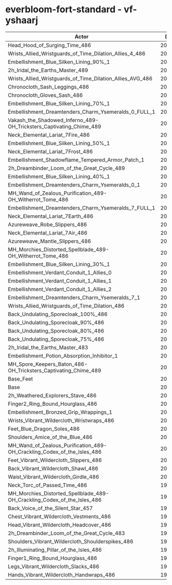# everbloom-fort-standard - vf-yshaarj
| Actor | DPS | Increase |
|---|:---:|:---:|
|Head_Hood_of_Surging_Time_486|204495|2.04%|
|Wrists_Allied_Wristguards_of_Time_Dilation_Allies_4_486|203684|1.64%|
|Embellishment_Blue_Silken_Lining_90%_1|203622|1.61%|
|2h_Iridal_the_Earths_Master_489|203302|1.45%|
|Wrists_Allied_Wristguards_of_Time_Dilation_Allies_AVG_486|203207|1.40%|
|Chronocloth_Sash_Leggings_486|203002|1.30%|
|Chronocloth_Gloves_Sash_486|202909|1.25%|
|Embellishment_Blue_Silken_Lining_70%_1|202905|1.25%|
|Embellishment_Dreamtenders_Charm_Ysemeralds_0_FULL_1|202365|0.98%|
|Vakash_the_Shadowed_Inferno_489-OH_Tricksters_Captivating_Chime_489|202260|0.93%|
|Neck_Elemental_Lariat_7Fire_486|202135|0.87%|
|Embellishment_Blue_Silken_Lining_50%_1|202122|0.86%|
|Neck_Elemental_Lariat_7Frost_486|202088|0.84%|
|Embellishment_Shadowflame_Tempered_Armor_Patch_1|202035|0.82%|
|2h_Dreambinder_Loom_of_the_Great_Cycle_489|201864|0.73%|
|Embellishment_Blue_Silken_Lining_40%_1|201838|0.72%|
|Embellishment_Dreamtenders_Charm_Ysemeralds_0_1|201756|0.68%|
|MH_Wand_of_Zealous_Purification_489-OH_Witherrot_Tome_486|201752|0.68%|
|Embellishment_Dreamtenders_Charm_Ysemeralds_7_FULL_1|201742|0.67%|
|Neck_Elemental_Lariat_7Earth_486|201728|0.66%|
|Azureweave_Robe_Slippers_486|201717|0.66%|
|Neck_Elemental_Lariat_7Air_486|201663|0.63%|
|Azureweave_Mantle_Slippers_486|201481|0.54%|
|MH_Morchies_Distorted_Spellblade_489-OH_Witherrot_Tome_486|201449|0.52%|
|Embellishment_Blue_Silken_Lining_30%_1|201441|0.52%|
|Embellishment_Verdant_Conduit_1_Allies_0|201403|0.50%|
|Embellishment_Verdant_Conduit_1_Allies_1|201362|0.48%|
|Embellishment_Verdant_Conduit_1_Allies_2|201299|0.45%|
|Embellishment_Dreamtenders_Charm_Ysemeralds_7_1|201279|0.44%|
|Wrists_Allied_Wristguards_of_Time_Dilation_486|201192|0.40%|
|Back_Undulating_Sporecloak_100%_486|201066|0.33%|
|Back_Undulating_Sporecloak_90%_486|201048|0.32%|
|Back_Undulating_Sporecloak_80%_486|201007|0.30%|
|Back_Undulating_Sporecloak_75%_486|200920|0.26%|
|2h_Iridal_the_Earths_Master_483|200853|0.23%|
|Embellishment_Potion_Absorption_Inhibitor_1|200770|0.19%|
|MH_Spore_Keepers_Baton_486-OH_Tricksters_Captivating_Chime_489|200769|0.19%|
|Base_Feet|200682|0.14%|
|Base|200397|0.00%|
|2h_Weathered_Explorers_Stave_486|200387|0.00%|
|Finger2_Ring_Bound_Hourglass_486|200339|-0.03%|
|Embellishment_Bronzed_Grip_Wrappings_1|200335|-0.03%|
|Wrists_Vibrant_Wildercloth_Wristwraps_486|200253|-0.07%|
|Feet_Blue_Dragon_Soles_486|200181|-0.11%|
|Shoulders_Amice_of_the_Blue_486|200118|-0.14%|
|MH_Wand_of_Zealous_Purification_489-OH_Crackling_Codex_of_the_Isles_486|200090|-0.15%|
|Feet_Vibrant_Wildercloth_Slippers_486|200054|-0.17%|
|Back_Vibrant_Wildercloth_Shawl_486|200031|-0.18%|
|Waist_Vibrant_Wildercloth_Girdle_486|200014|-0.19%|
|Neck_Torc_of_Passed_Time_486|199862|-0.27%|
|MH_Morchies_Distorted_Spellblade_489-OH_Crackling_Codex_of_the_Isles_486|199852|-0.27%|
|Back_Voice_of_the_Silent_Star_457|199731|-0.33%|
|Chest_Vibrant_Wildercloth_Vestments_486|199723|-0.34%|
|Head_Vibrant_Wildercloth_Headcover_486|199661|-0.37%|
|2h_Dreambinder_Loom_of_the_Great_Cycle_483|199649|-0.37%|
|Shoulders_Vibrant_Wildercloth_Shoulderspikes_486|199415|-0.49%|
|2h_Illuminating_Pillar_of_the_Isles_486|199272|-0.56%|
|Finger1_Ring_Bound_Hourglass_486|199258|-0.57%|
|Legs_Vibrant_Wildercloth_Slacks_486|198903|-0.75%|
|Hands_Vibrant_Wildercloth_Handwraps_486|198797|-0.80%|
